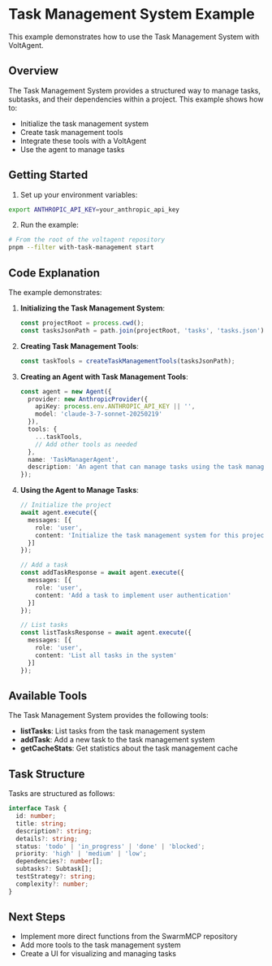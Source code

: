 # Task Management System Example

This example demonstrates how to use the Task Management System with VoltAgent.

## Overview

The Task Management System provides a structured way to manage tasks, subtasks, and their dependencies within a project. This example shows how to:

- Initialize the task management system
- Create task management tools
- Integrate these tools with a VoltAgent
- Use the agent to manage tasks

## Getting Started

1. Set up your environment variables:

```bash
export ANTHROPIC_API_KEY=your_anthropic_api_key
```

2. Run the example:

```bash
# From the root of the voltagent repository
pnpm --filter with-task-management start
```

## Code Explanation

The example demonstrates:

1. **Initializing the Task Management System**:
   ```typescript
   const projectRoot = process.cwd();
   const tasksJsonPath = path.join(projectRoot, 'tasks', 'tasks.json');
   ```

2. **Creating Task Management Tools**:
   ```typescript
   const taskTools = createTaskManagementTools(tasksJsonPath);
   ```

3. **Creating an Agent with Task Management Tools**:
   ```typescript
   const agent = new Agent({
     provider: new AnthropicProvider({
       apiKey: process.env.ANTHROPIC_API_KEY || '',
       model: 'claude-3-7-sonnet-20250219'
     }),
     tools: {
       ...taskTools,
       // Add other tools as needed
     },
     name: 'TaskManagerAgent',
     description: 'An agent that can manage tasks using the task management system'
   });
   ```

4. **Using the Agent to Manage Tasks**:
   ```typescript
   // Initialize the project
   await agent.execute({
     messages: [{
       role: 'user',
       content: 'Initialize the task management system for this project'
     }]
   });

   // Add a task
   const addTaskResponse = await agent.execute({
     messages: [{
       role: 'user',
       content: 'Add a task to implement user authentication'
     }]
   });

   // List tasks
   const listTasksResponse = await agent.execute({
     messages: [{
       role: 'user',
       content: 'List all tasks in the system'
     }]
   });
   ```

## Available Tools

The Task Management System provides the following tools:

- **listTasks**: List tasks from the task management system
- **addTask**: Add a new task to the task management system
- **getCacheStats**: Get statistics about the task management cache

## Task Structure

Tasks are structured as follows:

```typescript
interface Task {
  id: number;
  title: string;
  description?: string;
  details?: string;
  status: 'todo' | 'in_progress' | 'done' | 'blocked';
  priority: 'high' | 'medium' | 'low';
  dependencies?: number[];
  subtasks?: Subtask[];
  testStrategy?: string;
  complexity?: number;
}
```

## Next Steps

- Implement more direct functions from the SwarmMCP repository
- Add more tools to the task management system
- Create a UI for visualizing and managing tasks

